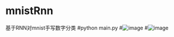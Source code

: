 # mnistRnn
基于RNN对mnist手写数字分类
#python main.py
#![image](https://github.com/MacXing/mnistRnn/blob/master/image/train.png)
#![image](https://github.com/MacXing/mnistRnn/blob/master/image/predict.png)
